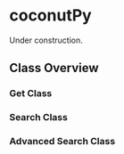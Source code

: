 # coconutPy
Under construction.

## Class Overview

### Get Class

### Search Class

### Advanced Search Class
